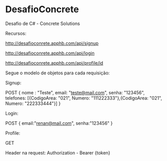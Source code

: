 # DesafioConcrete
Desafio de C# - Concrete Solutions

Recursos: 

http://desafioconrete.apphb.com/api/signup

http://desafioconrete.apphb.com/api/login

http://desafioconrete.apphb.com/api/profile/id

Segue o modelo de objetos para cada requisição: 

Signup: 

POST
{
    nome : "Teste",
    email: "teste@mail.com",
    senha: "123456",
    telefones: [{CodigoArea: "021", Numero: "111222333"},{CodigoArea: "021", Numero: "222333444"}]
}

Login: 

POST
{
    email:"renan@mail.com",
    senha:"123456"
}

Profile: 

GET

Header na request: Authorization - Bearer {token}